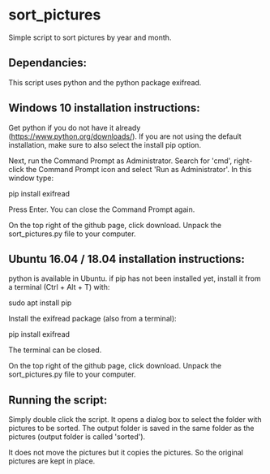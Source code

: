 # sort_pictures
Simple script to sort pictures by year and month.

## Dependancies:
This script uses python and the python package exifread. 

## Windows 10 installation instructions:
Get python if you do not have it already (https://www.python.org/downloads/).
If you are not using the default installation, make sure to also select the install pip option.

Next, run the Command Prompt as Administrator. 
Search for 'cmd', right-click the Command Prompt icon and select 'Run as Administrator'.
In this window type:

 pip install exifread
 
Press Enter. 
You can close the Command Prompt again.

On the top right of the github page, click download. Unpack the sort_pictures.py file to your computer.

## Ubuntu 16.04 / 18.04 installation instructions:
python is available in Ubuntu. 
if pip has not been installed yet, install it from a terminal (Ctrl + Alt + T) with: 

 sudo apt install pip

Install the exifread package (also from a terminal):

 pip install exifread
 
The terminal can be closed.

On the top right of the github page, click download. Unpack the sort_pictures.py file to your computer.
 
## Running the script:
Simply double click the script. It opens a dialog box to select the folder with pictures to be sorted. The output folder is saved in the same folder as the pictures (output folder is called 'sorted').

It does not move the pictures but it copies the pictures. So the original pictures are kept in place. 
